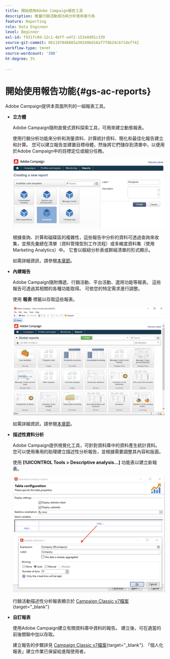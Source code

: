 ```yaml
---
title: 開始使用Adobe Campaign報告工具
description: 衡量行銷活動成功與分析使用者行為
feature: Reporting
role: Data Engineer
level: Beginner
exl-id: f931fc0d-12c1-4bff-a4f2-153e8d91c339
source-git-commit: 061197048885a30249bd18af7f8b24cb71def742
workflow-type: tm+mt
source-wordcount: '308'
ht-degree: 5%

---
```


# 開始使用報告功能{#gs-ac-reports}

Adobe Campaign提供本頁面所列的一組報表工具。

* **立方體**

  Adobe Campaign隨附直覺式資料探索工具，可用來建立動態報表。

  使用行銷分析功能來分析和測量資料、計算統計資料、簡化和最佳化報告建立和計算。 您可以建立報告並建置目標母體，然後將它們儲存到清單中，以便用於Adobe Campaign中的目標定位或細分任務。

  ![](assets/create-a-report.png)

  根據查詢、計算和磁碟區的複雜性，這些報告中分析的資料可透過查詢來收集，並預先彙總在清單（資料管理型別工作流程）或多維度資料集（使用Marketing Analytics）中。 它會以樞紐分析表或群組清單的形式顯示。

  如需詳細資訊，請參閱[本章節](gs-cubes.md)。

* **內建報告**

  Adobe Campaign隨附傳遞、行銷活動、平台活動、選用功能等報表。 這些報告可透過其相關的各種功能取得。 可依您的特定需求進行調整。

  使用 **報表** 標籤以存取這些報表。

  ![](assets/built-in-reports.png)

  如需詳細資訊，請參閱[本章節](built-in-reports.md)。

* **描述性資料分析**

  Adobe Campaign提供視覺化工具，可針對資料庫中的資料產生統計資料。 您可以使用專用的助理建立描述性分析報告，並根據需要調整其內容和版面。

  使用 **[!UICONTROL Tools > Descriptive analysis...]** 功能表以建立新報表。

  ![](assets/desc-analysis-report.png)

  行銷活動描述性分析報表顯示於 [Campaign Classic v7檔案](https://experienceleague.adobe.com/docs/campaign-classic/using/reporting/analyzing-populations/about-descriptive-analysis.html?lang=zh-Hant){target="_blank"}

* **自訂報表**

  使用Adobe Campaign建立有關資料庫中資料的報告。 建立後，可在適當的前後關聯中加以存取。

  建立報告的步驟詳見 [Campaign Classic v7檔案](https://experienceleague.adobe.com/docs/campaign-classic/using/reporting/creating-new-reports/about-reports-creation-in-campaign.html){target="_blank"}. 「個人化報表」建立作業已保留給進階使用者。
